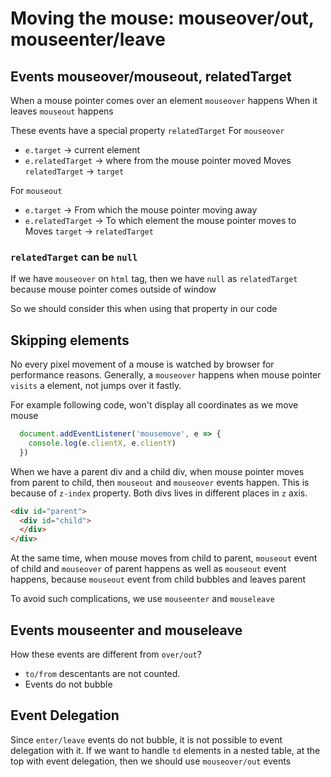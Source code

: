 # Moving the mouse: mouseover/out, mouseenter/leave

## Events mouseover/mouseout, relatedTarget
When a mouse pointer comes over an element `mouseover` happens
When it leaves `mouseout` happens

These events have a special property `relatedTarget`
For `mouseover`
* `e.target` -> current element
* `e.relatedTarget` -> where from the mouse pointer moved 
Moves `relatedTarget` -> `target`

For `mouseout`
* `e.target` -> From which the mouse pointer moving away
* `e.relatedTarget` -> To which element the mouse pointer moves to
Moves `target` -> `relatedTarget`

### `relatedTarget` can be `null`
If we have `mouseover` on `html` tag, then we have `null` as `relatedTarget` because mouse pointer comes outside of window

So we should consider this when using that property in our code

## Skipping elements
No every pixel movement of a mouse is watched by browser for performance reasons. Generally, a `mouseover` happens when mouse pointer `visits` a element, not jumps over it fastly.

For example following code, won't display all coordinates as we move mouse

```js
  document.addEventListener('mousemove', e => {
    console.log(e.clientX, e.clientY)
  })
```

When we have a parent div and a child div, when mouse pointer moves from parent to child, then `mouseout` and `mouseover` events happen. This is because of `z-index` property. Both divs lives in different places in `z` axis.

```html
<div id="parent">
  <div id="child">
  </div>
</div>
```

At the same time, when mouse moves from child to parent, `mouseout` event of child and `mouseover` of parent happens as well as `mouseout` event happens, because `mouseout` event from child bubbles and leaves parent


To avoid such complications, we use `mouseenter` and `mouseleave`

## Events mouseenter and mouseleave
How these events are different from `over/out`?
* `to/from` descentants are not counted. 
* Events do not bubble

## Event Delegation

Since `enter/leave` events do not bubble, it is not possible to event delegation with it. If we want to handle `td` elements in a nested table, at the top with event delegation, then we should use `mouseover/out` events
